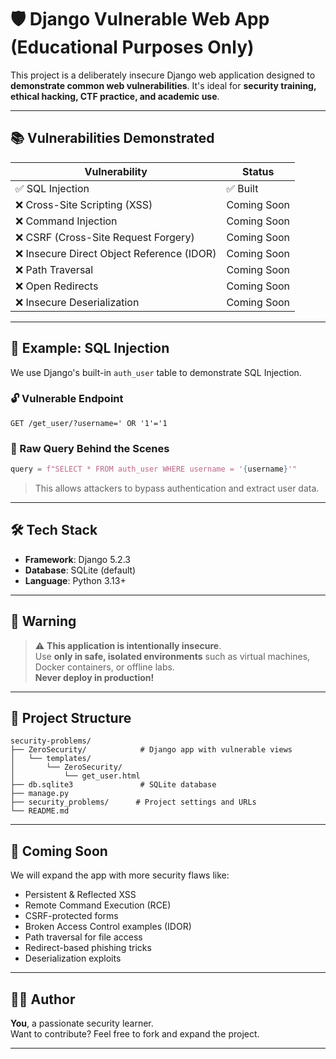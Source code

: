 
# 🛡️ Django Vulnerable Web App (Educational Purposes Only)

This project is a deliberately insecure Django web application designed to **demonstrate common web vulnerabilities**. It's ideal for **security training, ethical hacking, CTF practice, and academic use**.

---

## 📚 Vulnerabilities Demonstrated

| Vulnerability               | Status  |
|----------------------------|---------|
| ✅ SQL Injection            | ✅ Built |
| ❌ Cross-Site Scripting (XSS) | Coming Soon |
| ❌ Command Injection        | Coming Soon |
| ❌ CSRF (Cross-Site Request Forgery) | Coming Soon |
| ❌ Insecure Direct Object Reference (IDOR) | Coming Soon |
| ❌ Path Traversal           | Coming Soon |
| ❌ Open Redirects           | Coming Soon |
| ❌ Insecure Deserialization | Coming Soon |

---

## 🧪 Example: SQL Injection

We use Django's built-in `auth_user` table to demonstrate SQL Injection.

### 🔓 Vulnerable Endpoint

```http
GET /get_user/?username=' OR '1'='1
```

### 🧨 Raw Query Behind the Scenes

```python
query = f"SELECT * FROM auth_user WHERE username = '{username}'"
```

> This allows attackers to bypass authentication and extract user data.

---

## 🛠️ Tech Stack

- **Framework**: Django 5.2.3
- **Database**: SQLite (default)
- **Language**: Python 3.13+

---

## 🚫 Warning

> ⚠️ **This application is intentionally insecure**.  
> Use **only in safe, isolated environments** such as virtual machines, Docker containers, or offline labs.  
> **Never deploy in production!**

---

## 📂 Project Structure

```
security-problems/
├── ZeroSecurity/            # Django app with vulnerable views
│   └── templates/
│       └── ZeroSecurity/
│           └── get_user.html
├── db.sqlite3               # SQLite database
├── manage.py
├── security_problems/      # Project settings and URLs
└── README.md
```

---

## 🚀 Coming Soon

We will expand the app with more security flaws like:
- Persistent & Reflected XSS
- Remote Command Execution (RCE)
- CSRF-protected forms
- Broken Access Control examples (IDOR)
- Path traversal for file access
- Redirect-based phishing tricks
- Deserialization exploits

---

## 👨‍💻 Author

**You**, a passionate security learner.  
Want to contribute? Feel free to fork and expand the project.

---
